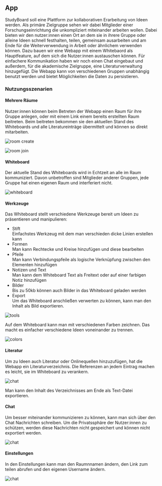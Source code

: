 ## App

StudyBoard soll eine Plattform zur kollaborativen Erarbeitung von Ideen werden. Als primäre Zielgruppe sehen wir dabei Mitglieder einer Forschungseinrichtung die unkompliziert miteinander arbeiten wollen. Dabei bieten wir den nutzer:innen einen Ort an dem sie in ihrere Gruppe oder alleine Ideen schnell festhalten, teilen, gemeinsam ausarbeiten und am Ende für die Weiterverwendung in Arbeit oder ähnlichem verwenden können. Dazu bauen wir eine Webapp mit einem Whitebaord als Hauptfeature, auf dem sich die Nutzer:innen austauschen können. Für einfachere Kommunikation haben wir noch einen Chat eingebaut und außerdem, für die akademische Zielgruppe, eine Literaturverwaltung hinzugefügt. Die Webapp kann von verschiedenen Gruppen unabhängig benutzt werden und bietet Möglichkeiten die Daten zu persistieren.

### Nutzungsszenarien
#### Mehrere Räume
Nutzer:innen können beim Betreten der Webapp einen Raum für ihre Gruppe anlegen, oder mit einem Link einem bereits erstellten Raum beitreten. Beim beitreten bekommen sie den aktuellen Stand des Whiteboards und alle Literatureinträge übermittelt und können so direkt mitarbeiten.

![room create](https://github.com/UniRegensburg/mme-ws2020-projekte-brainstorming-2/blob/dev/docs/assets/ezgif.com-gif-maker.gif?raw=true)

![room join](https://github.com/UniRegensburg/mme-ws2020-projekte-brainstorming-2/blob/dev/docs/assets/startscreen%2Croomlink.gif?raw=true)

#### Whiteboard
Der aktuelle Stand des Whiteboards wird in Echtzeit an alle im Raum kommuniziert. Davon unbetroffen sind Mitglieder anderer Gruppen, jede Gruppe hat einen eigenen Raum und interferiert nicht.

![whiteboard](https://github.com/UniRegensburg/mme-ws2020-projekte-brainstorming-2/blob/dev/docs/assets/Whiteboard_GIF.gif?raw=true)

#### Werkzeuge
Das Whiteboard stellt verschiedene Werkzeuge bereit um Ideen zu präsentieren und manipulieren:
- Stift  
  Einfachstes Werkzeug mit dem man verschieden dicke Linien erstellen kann
- Formen  
  Man kann Rechtecke und Kreise hinzufügen und diese bearbeiten
- Pfeile  
  Man kann Verbindungspfeile als logische Verknüpfung zwischen den Elementen hinzufügen
- Notizen und Text  
  Man kann dem Whiteboard Text als Freitext oder auf einer farbigen Notiz hinzufügen
- Bilder  
  Bis zu 50kb können auch Bilder in das Whiteboard geladen werden
- Export  
  Um das Whiteboard anschließen verwerten zu können, kann man den Inhalt als Bild exportieren.
  
![tools](https://github.com/UniRegensburg/mme-ws2020-projekte-brainstorming-2/blob/dev/docs/assets/Tools_PNG.PNG?raw=true)

Auf dem Whiteboard kann man mit verschiedenen Farben zeichnen. Das macht es einfacher verschiedene Ideen voneinander zu trennen.

![colors](https://github.com/UniRegensburg/mme-ws2020-projekte-brainstorming-2/blob/dev/docs/assets/Color_PNG.PNG?raw=true)

#### Literatur
Um zu Ideen auch Literatur oder Onlinequellen hinzuzufügen, hat die Webapp ein Literaturverzeichnis. Die Referenzen an jedem Eintrag machen es leicht, sie im Whiteboard zu verankern.

![chat](https://github.com/UniRegensburg/mme-ws2020-projekte-brainstorming-2/blob/dev/docs/assets/Literature.PNG?raw=true)

Man kann den Inhalt des Verzeichnisses am Ende als Text-Datei exportieren.

#### Chat
Um besser miteinander kommunizieren zu können, kann man sich über den Chat Nachrichten schreiben. Um die Privatssphäre der Nutzer:innen zu schützen, werden diese Nachrichten nicht gespeichert und können nicht exportiert werden.

![chat](https://github.com/UniRegensburg/mme-ws2020-projekte-brainstorming-2/blob/dev/docs/assets/Chat_GIF.gif?raw=true)

#### Einstellungen
In den Einstellungen kann man den Raumnnamen ändern, den Link zum teilen abrufen und den eigenen Username ändern.

![chat](https://github.com/UniRegensburg/mme-ws2020-projekte-brainstorming-2/blob/dev/docs/assets/Settings.PNG?raw=true)
